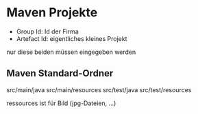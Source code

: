 Maven Projekte
==============

- Group Id: Id der Firma
- Artefact Id: eigentliches kleines Projekt

nur diese beiden müssen eingegeben werden

## Maven Standard-Ordner
src/main/java
src/main/resources
src/test/java
src/test/resources

ressources ist für Bild (jpg-Dateien, ...)
